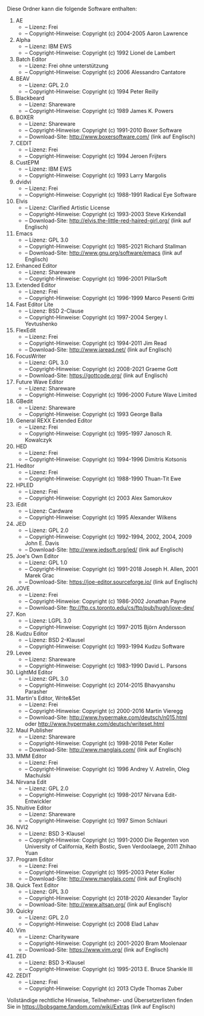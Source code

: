 ﻿Diese Ordner kann die folgende Software enthalten:

1. AE
   - – Lizenz: Frei
   - – Copyright-Hinweise: Copyright (c) 2004-2005 Aaron Lawrence
2. Alpha
   - – Lizenz: IBM EWS
   - – Copyright-Hinweise: Copyright (c) 1992 Lionel de Lambert
3. Batch Editor
   - – Lizenz: Frei ohne unterstützung
   - – Copyright-Hinweise: Copyright (c) 2006 Alessandro Cantatore
4. BEAV
   - – Lizenz: GPL 2.0
   - – Copyright-Hinweise: Copyright (c) 1994 Peter Reilly
5. Blackbeard
   - – Lizenz: Shareware
   - – Copyright-Hinweise: Copyright (c) 1989 James K. Powers
6. BOXER
   - – Lizenz: Shareware
   - – Copyright-Hinweise: Copyright (c) 1991-2010 Boxer Software
   - – Download-Site: http://www.boxersoftware.com/ (link auf Englisch)
7. CEDIT
   - – Lizenz: Frei
   - – Copyright-Hinweise: Copyright (c) 1994 Jeroen Frijters
8. CustEPM
   - – Lizenz: IBM EWS
   - – Copyright-Hinweise: Copyright (c) 1993 Larry Margolis
9. dvidvi
   - – Lizenz: Frei
   - – Copyright-Hinweise: Copyright (c) 1988-1991 Radical Eye Software
10. Elvis
    - – Lizenz: Clarified Artistic License
    - – Copyright-Hinweise: Copyright (c) 1993-2003 Steve Kirkendall
    - – Download-Site: http://elvis.the-little-red-haired-girl.org/ (link auf Englisch)
11. Emacs
    - – Lizenz: GPL 3.0
    - – Copyright-Hinweise: Copyright (c) 1985-2021 Richard Stallman
    - – Download-Site: http://www.gnu.org/software/emacs (link auf Englisch)
12. Enhanced Editor
    - – Lizenz: Shareware
    - – Copyright-Hinweise: Copyright (c) 1996-2001 PillarSoft
13. Extended Editor
    - – Lizenz: Frei
    - – Copyright-Hinweise: Copyright (c) 1996-1999 Marco Pesenti Gritti
14. Fast Editor Lite
    - – Lizenz: BSD 2-Clause
    - – Copyright-Hinweise: Copyright (c) 1997-2004 Sergey I. Yevtushenko
15. FlexEdit
    - – Lizenz: Frei
    - – Copyright-Hinweise: Copyright (c) 1994-2011 Jim Read
    - – Download-Site: http://www.jaread.net/ (link auf Englisch)
16. FocusWriter
    - – Lizenz: GPL 3.0
    - – Copyright-Hinweise: Copyright (c) 2008-2021 Graeme Gott
    - – Download-Site: https://gottcode.org/ (link auf Englisch)
17. Future Wave Editor
    - – Lizenz: Shareware
    - – Copyright-Hinweise: Copyright (c) 1996-2000 Future Wave Limited
18. GBedit
    - – Lizenz: Shareware
    - – Copyright-Hinweise: Copyright (c) 1993 George Balla
19. General REXX Extended Editor
    - – Lizenz: Frei
    - – Copyright-Hinweise: Copyright (c) 1995-1997 Janosch R. Kowalczyk
20. HED
    - – Lizenz: Frei
    - – Copyright-Hinweise: Copyright (c) 1994-1996 Dimitris Kotsonis
21. Heditor
    - – Lizenz: Frei
    - – Copyright-Hinweise: Copyright (c) 1988-1990 Thuan-Tit Ewe
22. HPLED
    - – Lizenz: Frei
    - – Copyright-Hinweise: Copyright (c) 2003 Alex Samorukov
23. iEdit
    - – Lizenz: Cardware
    - – Copyright-Hinweise: Copyright (c) 1995 Alexander Wilkens
24. JED
    - – Lizenz: GPL 2.0
    - – Copyright-Hinweise: Copyright (c) 1992-1994, 2002, 2004, 2009 John E. Davis
    - – Download-Site: http://www.jedsoft.org/jed/ (link auf Englisch)
25. Joe's Own Editor
    - – Lizenz: GPL 1.0
    - – Copyright-Hinweise: Copyright (c) 1991-2018 Joseph H. Allen, 2001 Marek Grac
    - – Download-Site: https://joe-editor.sourceforge.io/ (link auf Englisch)
26. JOVE
    - – Lizenz: Frei
    - – Copyright-Hinweise: Copyright (c) 1986-2002 Jonathan Payne
    - – Download-Site: ftp://ftp.cs.toronto.edu/cs/ftp/pub/hugh/jove-dev/
27. Kon
    - – Lizenz: LGPL 3.0
    - – Copyright-Hinweise: Copyright (c) 1997-2015 Björn Andersson
28. Kudzu Editor
    - – Lizenz: BSD 2-Klausel
    - – Copyright-Hinweise: Copyright (c) 1993-1994 Kudzu Software
29. Levee
    - – Lizenz: Shareware
    - – Copyright-Hinweise: Copyright (c) 1983-1990 David L. Parsons
30. LightMd Editor
    - – Lizenz: GPL 3.0
    - – Copyright-Hinweise: Copyright (c) 2014-2015 Bhavyanshu Parasher
31. Martin's Editor, Write&Set
    - – Lizenz: Frei
    - – Copyright-Hinweise: Copyright (c) 2000-2016 Martin Vieregg
    - – Download-Site: http://www.hypermake.com/deutsch/n015.html oder http://www.hypermake.com/deutsch/writeset.html
32. Maul Publisher
    - – Lizenz: Shareware
    - – Copyright-Hinweise: Copyright (c) 1998-2018 Peter Koller
    - – Download-Site: http://www.manglais.com/ (link auf Englisch)
33. MMM Editor
    - – Lizenz: Frei
    - – Copyright-Hinweise: Copyright (c) 1996 Andrey V. Astrelin, Oleg Machulski
34. Nirvana Edit
    - – Lizenz: GPL 2.0
    - – Copyright-Hinweise: Copyright (c) 1998-2017 Nirvana Edit-Entwickler
35. Ntuitive Editor
    - – Lizenz: Shareware
    - – Copyright-Hinweise: Copyright (c) 1997 Simon Schlauri
36. NVI2
    - – Lizenz: BSD 3-Klausel
    - – Copyright-Hinweise: Copyright (c) 1991-2000 Die Regenten von University of California, Keith Bostic, Sven Verdoolaege, 2011 Zhihao Yuan
37. Program Editor
    - – Lizenz: Frei
    - – Copyright-Hinweise: Copyright (c) 1995-2003 Peter Koller
    - – Download-Site: http://www.manglais.com/ (link auf Englisch)
38. Quick Text Editor
    - – Lizenz: GPL 3.0
    - – Copyright-Hinweise: Copyright (c) 2018-2020 Alexander Taylor
    - – Download-Site: http://www.altsan.org/ (link auf Englisch)
39. Quicky
    - – Lizenz: GPL 2.0
    - – Copyright-Hinweise: Copyright (c) 2008 Elad Lahav
40. Vim
    - – Lizenz: Charityware
    - – Copyright-Hinweise: Copyright (c) 2001-2020 Bram Moolenaar
    - – Download-Site: https://www.vim.org/ (link auf Englisch)
41. ZED
    - – Lizenz: BSD 3-Klausel
    - – Copyright-Hinweise: Copyright (c) 1995-2013 E. Bruce Shankle III
42. ZEDIT
    - – Lizenz: Frei
    - – Copyright-Hinweise: Copyright (c) 2013 Clyde Thomas Zuber

Vollständige rechtliche Hinweise, Teilnehmer- und Übersetzerlisten finden Sie in https://bobsgame.fandom.com/wiki/Extras (link auf Englisch)
